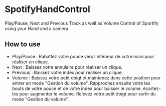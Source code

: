 # SpotifyHandControl
Play/Pause, Next and Previous Track as well as Volume Control of Sportify using your Hand and a camera

## How to use

- Play/Pause : Rabattez votre pouce vers l'intérieur de votre main pour réaliser un clique.
- Next : Baissez votre annulaire pour réaliser un clique.
- Previous : Baissez votre index pour réaliser un clique.
- Volume : Baissez votre petit doigt et maintenez dans cette position pour entrer en mode "Gestion du volume". Rapprochez ensuite votre les bouts de votre pouce et de votre index pour baisser le volume, écartez-les pour augmenter le volume. Relevez votre petit doigt pour sortir du mode "Gestion du volume".
